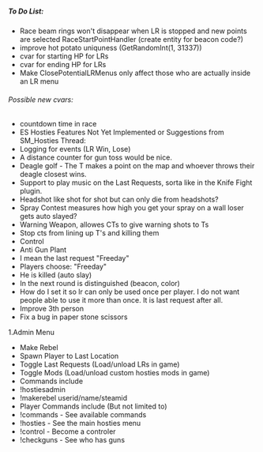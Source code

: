 ##### To Do List:

+ Race beam rings won't disappear when LR is stopped and new points are selected RaceStartPointHandler (create entity for beacon code?)
+ improve hot potato uniquness (GetRandomInt(1, 31337))
+ cvar for starting HP for LRs
+ cvar for ending HP for LRs
+ Make ClosePotentialLRMenus only affect those who are actually inside an LR menu

###### Possible new cvars:

+ countdown time in race
+ ES Hosties Features Not Yet Implemented or Suggestions from SM_Hosties Thread:
+ Logging for events (LR Win, Lose)
+ A distance counter for gun toss would be nice.
+ Deagle golf - The T makes a point on the map and whoever throws their deagle closest wins.
+ Support to play music on the Last Requests, sorta like in the Knife Fight plugin.
+ Headshot like shot for shot but can only die from headshots?
+ Spray Contest measures how high you get your spray on a wall loser gets auto slayed?
+ Warning Weapon, allowes CTs to give warning shots to Ts
+ Stop cts from lining up T's and killing them
+ Control
+ Anti Gun Plant
+ I mean the last request "Freeday"
+ Players choose: "Freeday"
 + He is killed (auto slay)
 + In the next round is distinguished (beacon, color) 
+ How do I set it so lr can only be used once per player. I do not want people able to use it more than once. It is last request after all.
+ Improve 3th person
+ Fix a bug in paper stone scissors

1.Admin Menu
 + Make Rebel
 + Spawn Player to Last Location
 + Toggle Last Requests (Load/unload LRs in game)
 + Toggle Mods (Load/unload custom hosties mods in game)
 + Commands include
  + !hostiesadmin
  + !makerebel userid/name/steamid
 + Player Commands include (But not limited to)
  + !commands - See available commands
  + !hosties - See the main hosties menu
  + !control - Become a controler
  + !checkguns - See who has guns